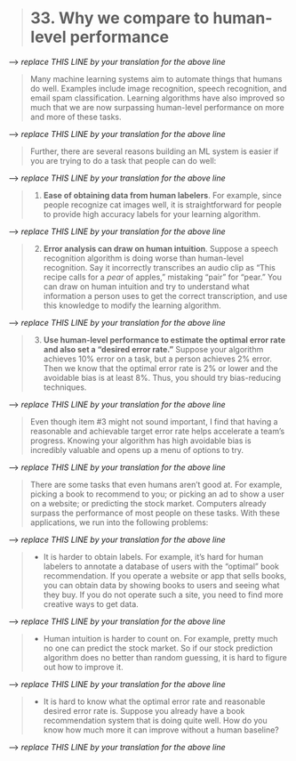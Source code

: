 > # 33. Why we compare to human-level performance

--> _replace THIS LINE by your translation for the above line_

> Many machine learning systems aim to automate things that humans do well. Examples include image recognition, speech recognition, and email spam classification. Learning algorithms have also improved so much that we are now surpassing human-level performance on more and more of these tasks.

--> _replace THIS LINE by your translation for the above line_


> Further, there are several reasons building an ML system is easier if you are trying to do a task that people can do well:

--> _replace THIS LINE by your translation for the above line_


> 1. **Ease of obtaining data from human labelers**.​ For example, since people recognize cat images well, it is straightforward for people to provide high accuracy labels for your learning algorithm.

--> _replace THIS LINE by your translation for the above line_


> 2. **Error analysis can draw on human intuition**.​ Suppose a speech recognition algorithm is doing worse than human-level recognition. Say it incorrectly transcribes an audio clip as “This recipe calls for a ​*pear​* of apples,” mistaking “pair” for “pear.” You can draw on human intuition and try to understand what information a person uses to get the correct transcription, and use this knowledge to modify the learning algorithm.

--> _replace THIS LINE by your translation for the above line_


> 3. **Use human-level performance to estimate the optimal error rate and also set a “desired error rate.”​** Suppose your algorithm achieves 10% error on a task, but a person achieves 2% error. Then we know that the optimal error rate is 2% or lower and the avoidable bias is at least 8%. Thus, you should try bias-reducing techniques.

--> _replace THIS LINE by your translation for the above line_


> Even though item #3 might not sound important, I find that having a reasonable and achievable target error rate helps accelerate a team’s progress. Knowing your algorithm has high avoidable bias is incredibly valuable and opens up a menu of options to try.

--> _replace THIS LINE by your translation for the above line_


> There are some tasks that even humans aren’t good at. For example, picking a book to recommend to you; or picking an ad to show a user on a website; or predicting the stock market. Computers already surpass the performance of most people on these tasks. With these applications, we run into the following problems:

--> _replace THIS LINE by your translation for the above line_

> * It is harder to obtain labels.​ For example, it’s hard for human labelers to annotate a database of users with the “optimal” book recommendation. If you operate a website or app that sells books, you can obtain data by showing books to users and seeing what they buy. If you do not operate such a site, you need to find more creative ways to get data.

--> _replace THIS LINE by your translation for the above line_


> * Human intuition is harder to count on.​ For example, pretty much no one can predict the stock market. So if our stock prediction algorithm does no better than random guessing, it is hard to figure out how to improve it.

--> _replace THIS LINE by your translation for the above line_


> * It is hard to know what the optimal error rate and reasonable desired error rate is. ​Suppose you already have a book recommendation system that is doing quite well. How do you know how much more it can improve without a human baseline?

--> _replace THIS LINE by your translation for the above line_

